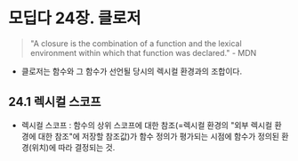 # 모딥다 24장. 클로저

> "A closure is the combination of a function and the lexical environment within which that function was declared." - MDN

- 클로저는 함수와 그 함수가 선언될 당시의 렉시컬 환경과의 조합이다.

## 24.1 렉시컬 스코프

- 렉시컬 스코프 : 함수의 상위 스코프에 대한 참조(=렉시컬 환경의 "외부 렉시컬 환경에 대한 참조"에 저장할 참조값)가 함수 정의가 평가되는 시점에 함수가 정의된 환경(위치)에 따라 결정되는 것.
